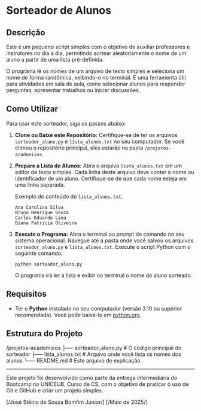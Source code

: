 # Sorteador de Alunos

## Descrição

Este é um pequeno script simples com o objetivo de auxiliar professores e instrutores no dia a dia, permitindo sortear aleatoriamente o nome de um aluno a partir de uma lista pré-definida.

O programa lê os nomes de um arquivo de texto simples e seleciona um nome de forma randômica, exibindo-o no terminal. É uma ferramenta útil para atividades em sala de aula, como selecionar alunos para responder perguntas, apresentar trabalhos ou iniciar discussões.

## Como Utilizar

Para usar este sorteador, siga os passos abaixo:

1.  **Clone ou Baixe este Repositório:**
    Certifique-se de ter os arquivos `sorteador_aluno.py` e `lista_alunos.txt` no seu computador. Se você clonou o repositório principal, eles estarão na pasta `/projetos-academicos`.

2.  **Prepare a Lista de Alunos:**
    Abra o arquivo `lista_alunos.txt` em um editor de texto simples. Cada linha deste arquivo deve conter o nome ou identificador de um aluno. Certifique-se de que cada nome esteja em uma linha separada.

    Exemplo do conteúdo do `lista_alunos.txt`:
    ```
    Ana Carolina Silva
    Bruno Henrique Souza
    Carlos Eduardo Lima
    Diana Patricia Oliveira
    ```

3.  **Execute o Programa:**
    Abra o terminal ou prompt de comando no seu sistema operacional.
    Navegue até a pasta onde você salvou os arquivos `sorteador_aluno.py` e `lista_alunos.txt`.
    Execute o script Python com o seguinte comando:

    ```
    python sorteador_aluno.py
    ```

    O programa irá ler a lista e exibir no terminal o nome do aluno sorteado.

## Requisitos

* Ter o **Python** instalado no seu computador (versão 3.10 ou superior recomendada). Você pode baixá-lo em [python.org](https://www.python.org/downloads/).

## Estrutura do Projeto
/projetos-academicos
├── sorteador_aluno.py  # O código principal do sorteador
├── lista_alunos.txt    # Arquivo onde você lista os nomes dos alunos
└── README.md           # Este arquivo de explicação


---

Este projeto foi desenvolvido como parte da entrega intermediária do Bootcamp no UNICEUB, Curso de CS, com o objetivo de praticar o uso de Git e GitHub e criar um projeto simples.

[/José Stênio de Souza Bomfim Júnior/]
[/Maio de 2025/]